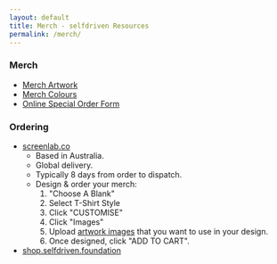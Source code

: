 ```yaml
---
layout: default
title: Merch - selfdriven Resources
permalink: /merch/
---
```


### Merch

- [Merch Artwork](https://github.com/selfdriven-engagement/resources/tree/main/our-identity/merch/artwork)
- [Merch Colours](/colours-merch/)
- [Online Special Order Form](https://forms.gle/PtzmN1sgAR4LN3ps8)

### Ordering
- [screenlab.co](https://screenlab.co)
    - Based in Australia.
    - Global delivery.
    - Typically 8 days from order to dispatch.
    - Design & order your merch:
        1. "Choose A Blank" 
        2. Select T-Shirt Style
        3. Click "CUSTOMISE" 
        4. Click "Images"
        5. Upload [artwork images](https://github.com/selfdriven-engagement/resources/tree/main/our-identity/merch/artwork) that you want to use in your design.
        6. Once designed, click "ADD TO CART".
- [shop.selfdriven.foundation](https://shop.selfdriven.foundation)

